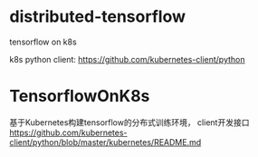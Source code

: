 # distributed-tensorflow

tensorflow on k8s


k8s python client: https://github.com/kubernetes-client/python
 
# TensorflowOnK8s
基于Kubernetes构建tensorflow的分布式训练环境，
client开发接口
https://github.com/kubernetes-client/python/blob/master/kubernetes/README.md

